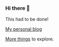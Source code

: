 ### Hi there 👋
This had to be done!

[My personal blog](https://shivangidas.github.io/blog/)

[More things](https://shivangidas.github.io/) to explore.


<!--
**shivangidas/shivangidas** is a ✨ _special_ ✨ repository because its `README.md` (this file) appears on your GitHub profile.

Here are some ideas to get you started:

- 🔭 I’m currently working on ...
- 🌱 I’m currently learning ...
- 👯 I’m looking to collaborate on ...
- 🤔 I’m looking for help with ...
- 💬 Ask me about ...
- 📫 How to reach me: ...
- 😄 Pronouns: ...
- ⚡ Fun fact: ...
-->
